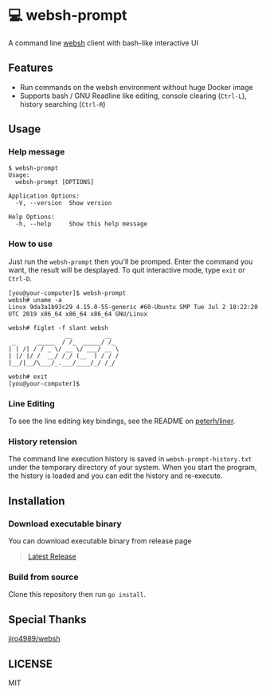 # 💻 websh-prompt

A command line [websh](https://github.com/jiro4989/websh) client with bash-like interactive UI

## Features

- Run commands on the websh environment without huge Docker image
- Supports bash / GNU Readline like editing, console clearing (`Ctrl-L`), history searching (`Ctrl-R`)

## Usage

### Help message

```
$ websh-prompt
Usage:
  websh-prompt [OPTIONS]

Application Options:
  -V, --version  Show version

Help Options:
  -h, --help     Show this help message
```

### How to use

Just run the `websh-prompt` then you'll be promped. Enter the command you want, the result will be desplayed.
To quit interactive mode, type `exit` or `Ctrl-D`.

```
[you@your-computer]$ websh-prompt
websh# uname -a
Linux 9da3a1b93c29 4.15.0-55-generic #60-Ubuntu SMP Tue Jul 2 18:22:20 UTC 2019 x86_64 x86_64 x86_64 GNU/Linux

websh# figlet -f slant websh
                __         __  
 _      _____  / /_  _____/ /_ 
| | /| / / _ \/ __ \/ ___/ __ \
| |/ |/ /  __/ /_/ (__  ) / / /
|__/|__/\___/_.___/____/_/ /_/ 
                               
websh# exit
[you@your-computer]$ 
```

### Line Editing

To see the line editing key bindings, see the README on [peterh/liner](https://github.com/peterh/liner#readme).

### History retension

The command line execution history is saved in `websh-prompt-history.txt` under the temporary directory of your system. When you start the program, the history is loaded and you can edit the history and re-execute.

## Installation

### Download executable binary

You can download executable binary from release page

> [Latest Release](https://github.com/sheepla/websh-prompt/releases/latest)

### Build from source

Clone this repository then run `go install`.

## Special Thanks

[jiro4989/websh](https://github.com/jiro4989/websh) 

## LICENSE

MIT
